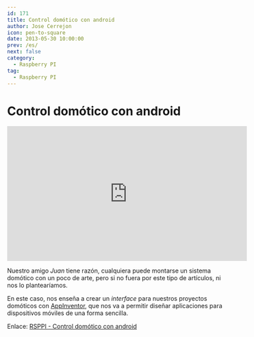 ```yaml
---
id: 171
title: Control domótico con android
author: Jose Cerrejon
icon: pen-to-square
date: 2013-05-30 10:00:00
prev: /es/
next: false
category:
  - Raspberry PI
tag:
  - Raspberry PI
---
```


# Control domótico con android

<iframe width="560" height="315" src="http://www.youtube.com/embed/Ak7H6-I-xA8" frameborder="0" allowfullscreen></iframe>

Nuestro amigo *Juan* tiene razón, cualquiera puede montarse un sistema domótico con un poco de arte, pero si no fuera por este tipo de artículos, ni nos lo plantearíamos.

En este caso, nos enseña a crear un *interface* para nuestros proyectos domóticos con [AppInventor](http://appinventor.mit.edu/), que nos va a permitir diseñar aplicaciones para dispositivos móviles de una forma sencilla.

Enlace: [RSPPI - Control domótico con android](http://rsppi.blogspot.com.es/2013/05/control-domotico-con-android.html)